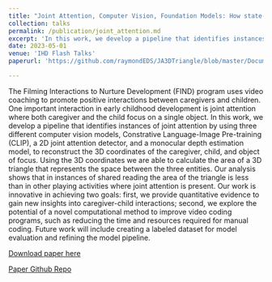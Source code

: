 ```yaml
---
title: "Joint Attention, Computer Vision, Foundation Models: How state-of-the-art AI approaches can analyze instances of early childhood development"
collection: talks
permalink: /publication/joint_attention.md
excerpt: 'In this work, we develop a pipeline that identifies instances of joint attention by using three different computer vision models, Constrative Language-Image Pre-training (CLIP), a 2D joint attention detector, and a monocular depth estimation model, to reconstruct the 3D coordinates of the caregiver, child, and object of focus.'
date: 2023-05-01
venue: 'IHD Flash Talks'
paperurl: 'https://github.com/raymondEDS/JA3DTriangle/blob/master/Documents/Paper.pdf'

---
```

The Filming Interactions to Nurture Development (FIND) program uses video coaching to promote positive interactions between caregivers and children. One important interaction in early childhood development is joint attention where both caregiver and the child focus on a single object. In this work, we develop a pipeline that identifies instances of joint attention by using three different computer vision models, Constrative Language-Image Pre-training (CLIP), a 2D joint attention detector, and a monocular depth estimation model, to reconstruct the 3D coordinates of the caregiver, child, and object of focus. Using the 3D coordinates we are able to calculate the area of a 3D triangle that represents the space between the three entities. Our analysis shows that in instances of shared reading the area of the triangle is less than in other playing activities where joint attention is present. Our work is innovative in achieving two goals: first, we provide quantitative evidence to gain new insights into caregiver-child interactions; second, we explore the potential of a novel computational method to improve video coding programs, such as reducing the time and resources required for manual coding. Future work will include creating a labeled dataset for model evaluation and refining the model pipeline.

[Download paper here](https://github.com/raymondEDS/JA3DTriangle/blob/master/Documents/Paper.pdf)

[Paper Github Repo](https://github.com/raymondEDS/JA3DTriangle/tree/master)

